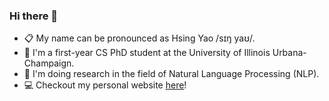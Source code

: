### Hi there 👋

<!--
**xingyaoww/xingyaoww** is a ✨ _special_ ✨ repository because its `README.md` (this file) appears on your GitHub profile.

Here are some ideas to get you started:

- 🔭 I’m currently working on ...
- 🌱 I’m currently learning ...
- 👯 I’m looking to collaborate on ...
- 🤔 I’m looking for help with ...
- 💬 Ask me about ...
- 📫 How to reach me: ...
- 😄 Pronouns: ...
- ⚡ Fun fact: ...
-->

- 📋 My name can be pronounced as Hsing Yao /sɪŋ yaʊ/.
- 📖 I'm a first-year CS PhD student at the University of Illinois Urbana-Champaign.
- 🔭 I'm doing research in the field of Natural Language Processing (NLP).
- 💻 Checkout my personal website [here](https://xingyaoww.github.io/)!
 
